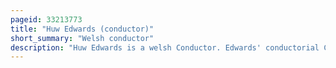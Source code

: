 ```yaml
---
pageid: 33213773
title: "Huw Edwards (conductor)"
short_summary: "Welsh conductor"
description: "Huw Edwards is a welsh Conductor. Edwards' conductorial Career began at the Age of 17 when he became Music Director of Maidstone Opera Company in England. He later attended the University of Surrey where he conducted the College Orchestra along with an Ensemble he formed himself. At twenty-three he won a Conductor's Competition that sent him to southern Methodist University in Dallas Texas. He then held a Lecturer Position at northwestern University Chicago where he was also a doctoral Candidate. From 1995 to 2002 Edwards was Conductor and Music Director of the Portland Youth Philharmonic followed by the seattle Youth Symphony from 2002 to 2005. From 2000 to 2012 he was Music Director of the Portland Columbia Symphony and from 2003 to 2020 he served with the Olympia Symphony Orchestra."
---
```


